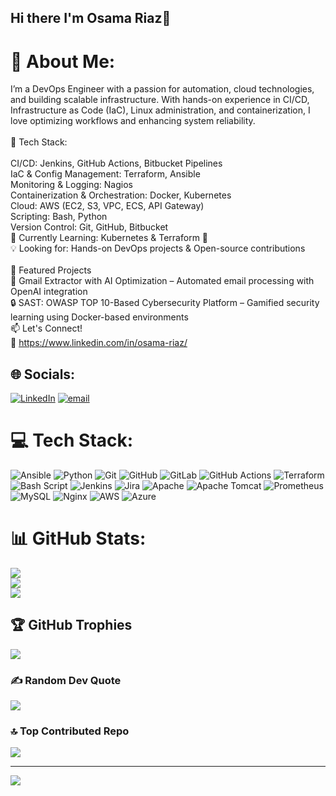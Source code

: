 ## Hi there I'm Osama Riaz👋

# 💫 About Me:
I’m a DevOps Engineer with a passion for automation, cloud technologies, and building scalable infrastructure. With hands-on experience in CI/CD, Infrastructure as Code (IaC), Linux administration, and containerization, I love optimizing workflows and enhancing system reliability.<br><br>🔧 Tech Stack:<br><br>CI/CD: Jenkins, GitHub Actions, Bitbucket Pipelines<br>IaC & Config Management: Terraform, Ansible<br>Monitoring & Logging: Nagios<br>Containerization & Orchestration: Docker, Kubernetes<br>Cloud: AWS (EC2, S3, VPC, ECS, API Gateway)<br>Scripting: Bash, Python<br>Version Control: Git, GitHub, Bitbucket<br>🌱 Currently Learning: Kubernetes & Terraform 🚀<br>💡 Looking for: Hands-on DevOps projects & Open-source contributions<br><br>📌 Featured Projects<br>📨 Gmail Extractor with AI Optimization – Automated email processing with OpenAI integration<br>🔒 SAST: OWASP TOP 10-Based Cybersecurity Platform – Gamified security learning using Docker-based environments<br>📫 Let's Connect!<br>💼 https://www.linkedin.com/in/osama-riaz/


## 🌐 Socials:
[![LinkedIn](https://img.shields.io/badge/LinkedIn-%230077B5.svg?logo=linkedin&logoColor=white)](https://www.linkedin.com/in/osama-riaz/) [![email](https://img.shields.io/badge/Email-D14836?logo=gmail&logoColor=white)](mailto:osama.riaz2273@gmail.com) 

# 💻 Tech Stack:
![Ansible](https://img.shields.io/badge/ansible-%231A1918.svg?style=for-the-badge&logo=ansible&logoColor=white) ![Python](https://img.shields.io/badge/python-3670A0?style=for-the-badge&logo=python&logoColor=ffdd54) ![Git](https://img.shields.io/badge/git-%23F05033.svg?style=for-the-badge&logo=git&logoColor=white) ![GitHub](https://img.shields.io/badge/github-%23121011.svg?style=for-the-badge&logo=github&logoColor=white) ![GitLab](https://img.shields.io/badge/gitlab-%23181717.svg?style=for-the-badge&logo=gitlab&logoColor=white) ![GitHub Actions](https://img.shields.io/badge/github%20actions-%232671E5.svg?style=for-the-badge&logo=githubactions&logoColor=white) ![Terraform](https://img.shields.io/badge/terraform-%235835CC.svg?style=for-the-badge&logo=terraform&logoColor=white) ![Bash Script](https://img.shields.io/badge/bash_script-%23121011.svg?style=for-the-badge&logo=gnu-bash&logoColor=white) ![Jenkins](https://img.shields.io/badge/jenkins-%232C5263.svg?style=for-the-badge&logo=jenkins&logoColor=white) ![Jira](https://img.shields.io/badge/jira-%230A0FFF.svg?style=for-the-badge&logo=jira&logoColor=white) ![Apache](https://img.shields.io/badge/apache-%23D42029.svg?style=for-the-badge&logo=apache&logoColor=white) ![Apache Tomcat](https://img.shields.io/badge/apache%20tomcat-%23F8DC75.svg?style=for-the-badge&logo=apache-tomcat&logoColor=black) ![Prometheus](https://img.shields.io/badge/Prometheus-E6522C?style=for-the-badge&logo=Prometheus&logoColor=white) ![MySQL](https://img.shields.io/badge/mysql-4479A1.svg?style=for-the-badge&logo=mysql&logoColor=white) ![Nginx](https://img.shields.io/badge/nginx-%23009639.svg?style=for-the-badge&logo=nginx&logoColor=white) ![AWS](https://img.shields.io/badge/AWS-%23FF9900.svg?style=for-the-badge&logo=amazon-aws&logoColor=white) ![Azure](https://img.shields.io/badge/azure-%230072C6.svg?style=for-the-badge&logo=microsoftazure&logoColor=white)
# 📊 GitHub Stats:
![](https://github-readme-stats.vercel.app/api?username=osamariaz&theme=radical&hide_border=false&include_all_commits=true&count_private=true)<br/>
![](https://github-readme-streak-stats.herokuapp.com/?user=osamariaz&theme=radical&hide_border=false)<br/>
![](https://github-readme-stats.vercel.app/api/top-langs/?username=osamariaz&theme=radical&hide_border=false&include_all_commits=true&count_private=true&layout=compact)

## 🏆 GitHub Trophies
![](https://github-profile-trophy.vercel.app/?username=osamariaz&theme=radical&no-frame=false&no-bg=true&margin-w=4)

### ✍️ Random Dev Quote
![](https://quotes-github-readme.vercel.app/api?type=horizontal&theme=radical)

### 🔝 Top Contributed Repo
![](https://github-contributor-stats.vercel.app/api?username=osamariaz&limit=5&theme=dark&combine_all_yearly_contributions=true)

---
[![](https://visitcount.itsvg.in/api?id=osamariaz&icon=0&color=0)](https://visitcount.itsvg.in)

<!-- Proudly created with GPRM ( https://gprm.itsvg.in ) -->

